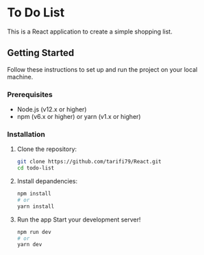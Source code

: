 # To Do List

This is a React application to create a simple shopping list.

## Getting Started

Follow these instructions to set up and run the project on your local machine.

### Prerequisites

- Node.js (v12.x or higher)
- npm (v6.x or higher) or yarn (v1.x or higher)

### Installation

1. Clone the repository:

   ```sh
   git clone https://github.com/tarifi79/React.git
   cd todo-list
   ```

2. Install depandencies:

   ```sh
   npm install
   # or
   yarn install
   ```

3. Run the app
   Start your development server!

   ```sh
   npm run dev
   # or
   yarn dev

   ```
